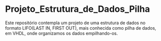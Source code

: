 # Projeto_Estrutura_de_Dados_Pilha
Este repositório contempla um projeto de uma estrutura de dados no formato LIFO(LAST IN, FIRST OUT), mais conhecida como pilha de dados, em VHDL, onde organizamos os dados empilhando-os.
